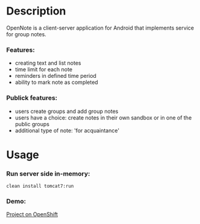 Description
===========

OpenNote is a client-server application for Android that implements service for group notes.

### Features:
- creating text and list notes
- time limit for each note
- reminders in defined time period
- ability to mark note as completed

### Publick features:
- users create groups and add group notes
- users have a choice: create notes in their own sandbox or in one of the public groups
- additional type of note: 'for acquaintance'

Usage
===========

### Run server side in-memory:
```
clean install tomcat7:run
```

### Demo:
[Project on OpenShift](http://opennote-opennote.rhcloud.com)